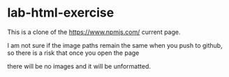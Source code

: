# lab-html-exercise

This is a clone of the https://www.npmjs.com/ current page.<p>
I am not sure if the image paths remain the same when you push to github, so there is a risk that once you open the page <p>
there will be no images and it will be unformatted.
